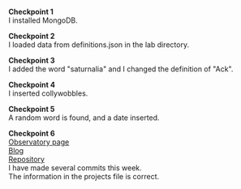 **Checkpoint 1**<br>
I installed MongoDB.

**Checkpoint 2**<br>
I loaded data from definitions.json in the lab directory.

**Checkpoint 3**<br>
I added the word "saturnalia" and I changed the definition of "Ack".

**Checkpoint 4**<br>
I inserted collywobbles.

**Checkpoint 5**<br>
A random word is found, and a date inserted.

**Checkpoint 6**<br>
[Observatory page](https://rcos.io/projects/shanalily/deepreader/profile)<br>
[Blog](https://rcos.io/projects/shanalily/deepreader/blog)<br>
[Repository](https://github.com/shanalily/DeepReader)<br>
I have made several commits this week.<br>
The information in the projects file is correct.
